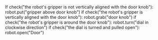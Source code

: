 

If check("the robot's gripper is not vertically aligned with the door knob"):
    robot.put("gripper above door knob")
if check("the robot's gripper is vertically aligned with the door knob"):
    robot.grab("door knob")
if check("the robot's gripper is around the door knob"):
    robot.turn("dial in clockwise direction") 
if check("the dial is turned and pulled open"):
    robot.open("Door")